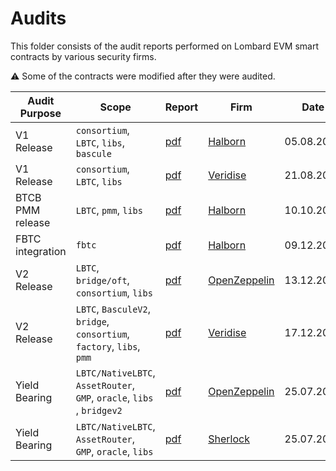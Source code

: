 # Audits

This folder consists of the audit reports performed on Lombard EVM smart contracts by various security firms.

⚠️ Some of the contracts were modified after they were audited.

| Audit Purpose    | Scope                                                                  | Report                                                                                                           | Firm                                         | Date       |
|------------------|------------------------------------------------------------------------|------------------------------------------------------------------------------------------------------------------|----------------------------------------------|------------|
| V1 Release       | `consortium`, `LBTC`, `libs`, `bascule`                                | [pdf](https://raw.githubusercontent.com/lombard-finance/evm-smart-contracts/main/docs/audit/Halborn_V1.pdf)      | [Halborn](https://www.halborn.com)           | 05.08.2024 |
| V1 Release       | `consortium`, `LBTC`, `libs`                                           | [pdf](https://raw.githubusercontent.com/lombard-finance/evm-smart-contracts/main/docs/audit/Veridise_V1.pdf)     | [Veridise](https://veridise.com)             | 21.08.2024 |
| BTCB PMM release | `LBTC`, `pmm`, `libs`                                                  | [pdf](https://raw.githubusercontent.com/lombard-finance/evm-smart-contracts/main/docs/audit/Halborn_V1_5.pdf)    | [Halborn](https://www.halborn.com)           | 10.10.2024 |
| FBTC integration | `fbtc`                                                                 | [pdf](https://raw.githubusercontent.com/lombard-finance/evm-smart-contracts/main/docs/audit/Halborn_V2.pdf)      | [Halborn](https://www.halborn.com)           | 09.12.2024 |
| V2 Release       | `LBTC`, `bridge/oft`, `consortium`, `libs`                             | [pdf](https://raw.githubusercontent.com/lombard-finance/evm-smart-contracts/main/docs/audit/OpenZeppelin_V2.pdf) | [OpenZeppelin](https://www.openzeppelin.com) | 13.12.2024 |
| V2 Release       | `LBTC`, `BasculeV2`, `bridge`, `consortium`, `factory`, `libs`, `pmm`  | [pdf](https://raw.githubusercontent.com/lombard-finance/evm-smart-contracts/main/docs/audit/Veridise_V2.pdf)     | [Veridise](https://veridise.com)             | 17.12.2024 |
| Yield Bearing    | `LBTC/NativeLBTC`, `AssetRouter`, `GMP`, `oracle`, `libs` , `bridgev2` | [pdf](https://raw.githubusercontent.com/lombard-finance/evm-smart-contracts/main/docs/audit/OpenZeppelin_YB.pdf) | [OpenZeppelin](https://www.openzeppelin.com) | 25.07.2025 |
| Yield Bearing    | `LBTC/NativeLBTC`, `AssetRouter`, `GMP`, `oracle`, `libs`              | [pdf](https://raw.githubusercontent.com/lombard-finance/evm-smart-contracts/main/docs/audit/Sherlock_YB.pdf)     | [Sherlock](https://sherlock.xyz/)            | 25.07.2025 |
